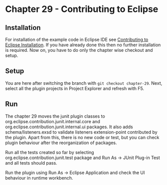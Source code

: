 # Chapter 29 - Contributing to Eclipse

## Installation

For installation of the example code in Eclipse IDE see <a href="https://www.codetab.org/post/contributing-to-eclipse/">Contributing to Eclipse Installation</a>. If you have already done this then no further installation is required. Now on, you have to do only the chapter wise checkout and setup. 

## Setup

You are here after switching the branch with `git checkout chapter-29`. Next, select all the plugin projects in Project Explorer and refresh with F5.

## Run

The chapter 29 moves the junit plugin classes to org.eclipse.contribution.junit.internal.core and org.eclipse.contribution.junit.internal.ui packages. It also adds schema/listeners.exsd to validate listeners extension-point contributed by the plugin. Apart from this, there is no new code or test, but you can check plugin behaviour after the reorganization of packages.

Run all the tests created so far by selecting org.eclipse.contribution.junit.test package and Run As -> JUnit Plug-in Test and all tests should pass.

Run the plugin using Run As -> Eclipse Application and check the UI behaviour in runtime workbench.

